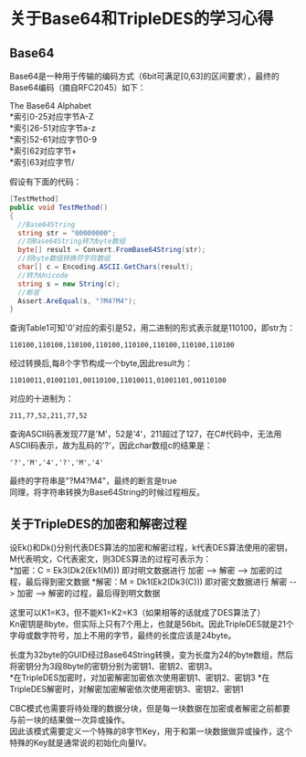 关于Base64和TripleDES的学习心得
==================================================
Base64
--------------------------------------------------
Base64是一种用于传输的编码方式（6bit可满足[0,63]的区间要求），最终的Base64编码（摘自RFC2045）如下：<br>

The Base64 Alphabet<br>
*索引0-25对应字节A-Z<br>
*索引26-51对应字节a-z<br>
*索引52-61对应字节0-9<br>
*索引62对应字节+<br>
*索引63对应字节/<br>

假设有下面的代码：<br>
```C# Sample Code
[TestMethod]
public void TestMethod()
{
  //Base64String
  string str = "00000000"; 
  //将Base64String转为byte数组
  byte[] result = Convert.FromBase64String(str);
  //将byte数组转换符字符数组
  char[] c = Encoding.ASCII.GetChars(result);
  //转为Unicode
  string s = new String(c);
  //断言
  Assert.AreEqual(s, "?M4?M4");
}
```
查询Table1可知'0'对应的索引是52，用二进制的形式表示就是110100，即str为：
```
110100,110100,110100,110100,110100,110100,110100,110100
```
经过转换后,每8个字节构成一个byte,因此result为：
```
11010011,01001101,00110100,11010011,01001101,00110100
```
对应的十进制为：
```
211,77,52,211,77,52
```
查询ASCII码表发现77是'M'，52是'4'，211超过了127，在C#代码中，无法用ASCII码表示，故为乱码的'?'，因此char数组c的结果是：
```
'?','M','4','?','M','4'
```
最终的字符串是"?M4?M4"，最终的断言是true<br>
同理，将字符串转换为Base64String的时候过程相反。

关于TripleDES的加密和解密过程
--------------------------------------------------
设Ek()和Dk()分别代表DES算法的加密和解密过程，k代表DES算法使用的密钥，M代表明文，C代表密文，则3DES算法的过程可表示为：<br>
*加密：C = Ek3(Dk2(Ek1(M))) 即对明文数据进行 加密 --> 解密 --> 加密的过程，最后得到密文数据
*解密：M = Dk1(Ek2(Dk3(C))) 即对密文数据进行 解密 --> 加密 --> 解密的过程，最后得到明文数据
  
这里可以K1=K3，但不能K1=K2=K3（如果相等的话就成了DES算法了）<br>
Kn密钥是8byte，但实际上只有7个用上，也就是56bit。因此TripleDES就是21个字母或数字符号，加上不用的字节，最终的长度应该是24byte。<br>

长度为32byte的GUID经过Base64String转换，变为长度为24的byte数组，然后将密钥分为3段8byte的密钥分别为密钥1、密钥2、密钥3。<br>
*在TripleDES加密时，对加密解密加密依次使用密钥1、密钥2、密钥3
*在TripleDES解密时，对解密加密解密依次使用密钥3、密钥2、密钥1

CBC模式也需要将待处理的数据分块，但是每一块数据在加密或者解密之前都要与前一块的结果做一次异或操作。<br>
因此该模式需要定义一个特殊的8字节Key，用于和第一块数据做异或操作，这个特殊的Key就是通常说的初始化向量IV。<br>
